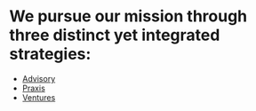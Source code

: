 # We pursue our mission through three distinct yet integrated strategies:
* [Advisory](/advisory)
* [Praxis](/praxis)
* [Ventures](/ventures)
